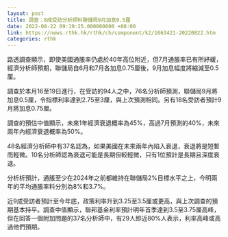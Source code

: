 ```yaml
---
layout: post
title: 調查：8成受訪分析師料聯儲局9月加息0.5厘
date: 2022-08-22 09:19:25.000000000 +08:00
link: https://news.rthk.hk/rthk/ch/component/k2/1663421-20220822.htm
categories: rthk
---
```


路透調查顯示，即使美國通脹率仍處於40年高位附近，但7月通脹率已有所紓緩，經濟分析師預期，聯儲局自6月和7月各加息0.75厘後，9月加息幅度將縮減至0.5厘。

調查於本月16至19日進行，在受訪的94人之中，76名分析師預測，聯儲局9月將加息0.5厘，令指標利率達到2.75至3厘，與上次預測相同。另有18名受訪者預計9月將加息0.75厘。

調查的預估中值顯示，未來1年經濟衰退概率為45%，高過7月預測的40%，未來兩年內經濟衰退概率為50%。

48名經濟分析師中有37名認為，如果美國在未來兩年內陷入衰退，衰退將是短暫而輕微。10名分析師認為衰退可能是長期但較輕微，只有1位預計是長期且深度衰退。

分析析預計，通脹至少在2024年之前都維持在聯儲局2%目標水平之上，今明兩年的平均通脹率料分別為8%和3.7%。

近9成受訪者預計至今年底，政策利率升到3.25至3.5厘或更高，與上次調查的預期基本持平。調查中值顯示，聯邦基金利率預計明年首季達到3.5至3.75厘高峰，但在回答一個附加問題的37名分析師中，有29人即近80%人表示，利率高峰或高過他們預期。
